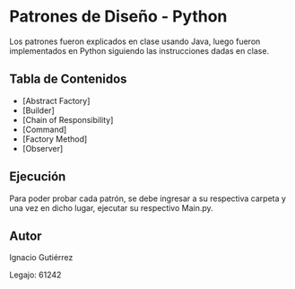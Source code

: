 # Patrones de Diseño - Python

Los patrones fueron explicados en clase usando Java, luego fueron implementados en Python siguiendo las instrucciones dadas en clase.

## Tabla de Contenidos

- [Abstract Factory]
- [Builder]
- [Chain of Responsibility]
- [Command]
- [Factory Method]
- [Observer]

## Ejecución

Para poder probar cada patrón, se debe ingresar a su respectiva carpeta y una vez en dicho lugar, ejecutar su respectivo Main.py.

## Autor

Ignacio Gutiérrez

Legajo: 61242
